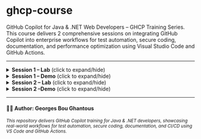 # ghcp-course
GitHub Copilot for Java & .NET Web Developers – GHCP Training Series. This course delivers 2 comprehensive sessions on integrating GitHub Copilot into enterprise workflows for test automation, secure coding, documentation, and performance optimization using Visual Studio Code and GitHub Actions.

---

<details>
<summary><strong>Session 1 – Lab</strong> (click to expand/hide)</summary>

### 🧪 Hands-On Lab: Build & Test a RESTful API in .NET with Copilot-Aided Unit Testing

#### 🏷️ Lab Title
Build, Test, and Serve a ProductService API with Static UI, GitHub Copilot, and Bogus Test Data

#### 🎯 Lab Objective
Create a .NET 6 Web API project that exposes endpoints for managing products. Use GitHub Copilot to generate unit tests with edge-case data using Bogus. Add a simple `index.html` UI and serve it alongside the API. Run and validate all components locally.

#### ✅ Lab Scenario
A developer is building a backend ProductService for an e-commerce platform. The app exposes REST endpoints for CRUD operations. The team wants to enforce automated testing from day one and leverage Copilot for increased productivity and quality.

### 🔧 Lab Steps Overview

| Setup Step | Description                            |
|------------|----------------------------------------|
| 1          | Scaffold project using `dotnet new webapi` |
| 2          | Add `Product` model and `ProductService` logic |
| 3          | Add API controller with 3 routes: get all, get by ID, add product |
| 4          | Create a static `index.html` file for local testing |
| 5          | Enable serving static files in `Program.cs` |

| Test Step | Description                              |
|-----------|------------------------------------------|
| 1         | Create `ProductService.Tests` with xUnit |
| 2         | Install and use `Bogus` for fake data    |
| 3         | Use Copilot to generate tests for all methods |
| 4         | Add prompts for edge cases (invalid price, empty name) |
| 5         | Run tests locally and verify via Swagger/UI |

| Expected Outcome | Description                                      |
|------------------|--------------------------------------------------|
| 1                | REST API exposes 3 working endpoints             |
| 2                | index.html allows live testing via fetch() calls |
| 3                | Unit tests exist and cover normal + edge cases   |
| 4                | Copilot correctly scaffolds tests based on comments |
| 5                | Developer understands when to override Copilot  |

</details>

<details>
<summary><strong>Session 1 – Demo</strong> (click to expand/hide)</summary>

### 🚀 Instructor Demo: PlayerApp – Spring Boot API with Copilot + GitHub Actions

#### 🏷️ Demo Title
Build, Test, and Deploy a Java Spring Boot API Using GitHub Copilot and Azure App Service

#### 🎯 Demo Objective
Use GitHub Copilot to build a Java-based Player API (Player ID, name, random score), generate unit tests with Java Faker, create CI/CD pipelines via Copilot prompts, and deploy to Azure App Service.

#### ✅ Demo Scenario
The instructor demonstrates how Copilot can serve as a real-time assistant to write Java code, generate test coverage, and scaffold deployment workflows.

### 🔧 Demo Steps Overview

| Phase        | Description                                                           |
|--------------|-----------------------------------------------------------------------|
| Project Init | Use Spring Initializr to scaffold a Maven-based Spring Boot project  |
| API Logic    | Create Player model, service, and controller using Copilot prompts   |
| Unit Tests   | Use Copilot to generate JUnit tests + Java Faker for test data       |
| CI Pipeline  | Copilot-generated GitHub Actions YAML for build/test with Maven      |
| CD Pipeline  | Copilot-generated GitHub Actions YAML for deploying to Azure         |
| Deployment   | Deploy to Azure App Service using GitHub Secrets + publish profile   |
| Validation   | Call endpoints via browser/Postman to validate full flow             |

| Expected Outcome | Description                                                    |
|------------------|------------------------------------------------------------------|
| 1                | Fully working Player API deployed to Azure                      |
| 2                | API returns mock data with scores between 0–10                 |
| 3                | Tests are Copilot-generated and pass locally + in GitHub CI     |
| 4                | CI/CD workflows are Copilot-assisted and reusable               |
| 5                | Demonstrates real-time Copilot productivity in Java development |

</details>

<details>
<summary><strong>Session 2 – Lab</strong> (click to expand/hide)</summary>

_🚧 This section is under construction. Lab instructions will be added soon._

</details>


<details>
<summary><strong>Session 2 –Demo</strong> (click to expand/hide)</summary>

_🚧 This section is under construction. Demo instructions will be added soon._

</details>



---
#### 🧑‍🏫 Author: Georges Bou Ghantous
<sub><i>This repository delivers GitHub Copilot training for Java & .NET developers, showcasing real-world workflows for test automation, secure coding, documentation, and CI/CD using VS Code and GitHub Actions.</i></sub>
